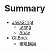 # Summary

- [JavaScript]()
  - [String](src/javascript/string/main.md)
  - [Array](src/javascript/array/main.md)
- [GitBook]()
  - [環境構築](README.md)

<!-- [](
- [TypeScript](src/typescript/typescript.md)
- [HTML](src/html/html.md)
- [CSS](src/css/css.md)
- [Angular](src/angular/angular.md)
- [NestJS](src/nestjs/nestjs.md)
- [MySQL](src/mysql/mysql.md)
- [NoSQL](src/nosql/nosql.md)
) -->
